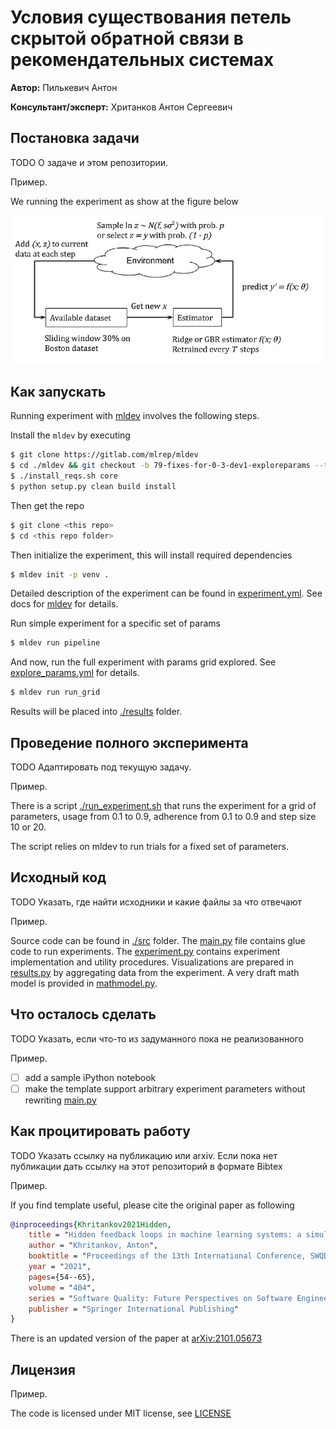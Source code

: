 # Условия существования петель скрытой обратной связи в рекомендательных системах

**Автор:** Пилькевич Антон

**Консультант/эксперт:** Хританков Антон Сергеевич

## Постановка задачи

TODO О задаче и этом репозитории. 

Пример.

We running the experiment as show at the figure below 

<img src=".img/experiment-setup.png" alt="experiment setup" width="700"/>

## Как запускать

Running experiment with [mldev](https://gitlab.com/mlrep/mldev) involves the following steps.

Install the ``mldev`` by executing

```bash
$ git clone https://gitlab.com/mlrep/mldev 
$ cd ./mldev && git checkout -b 79-fixes-for-0-3-dev1-exploreparams --track origin/79-fixes-for-0-3-dev1-exploreparams
$ ./install_reqs.sh core
$ python setup.py clean build install
``` 
Then get the repo
```bash
$ git clone <this repo>
$ cd <this repo folder>
```

Then initialize the experiment, this will install required dependencies

```bash
$ mldev init -p venv .
```

Detailed description of the experiment can be found in [experiment.yml](./experiment.yml). See docs for [mldev](https://gitlab.com/mlrep/mldev) for details.

Run simple experiment for a specific set of params

```bash
$ mldev run pipeline
```

And now, run the full experiment with params grid explored. See [explore_params.yml](./explore_params.yml) for details.

```bash
$ mldev run run_grid
```

Results will be placed into [./results](./results) folder.

## Проведение полного эксперимента 

TODO Адаптировать под текущую задачу.

Пример.

There is a script [./run_experiment.sh](./run_experiment.sh) that runs the experiment
for a grid of parameters, usage from 0.1 to 0.9, adherence from 0.1 to 0.9 
and step size 10 or 20.

The script relies on mldev to run trials for a fixed set of parameters.

## Исходный код

TODO Указать, где найти исходники и какие файлы за что отвечают

Пример.

Source code can be found in [./src](./src) folder. The [main.py](./src/main.py) file contains glue code to run experiments.
The [experiment.py](./src/experiment.py) contains experiment implementation and utility procedures.
Visualizations are prepared in [results.py](./src/results.py) by aggregating data from the experiment.
A very draft math model is provided in [mathmodel.py](./src/mathmodel.py).

## Что осталось сделать

TODO Указать, если что-то из задуманного пока не реализованного

Пример.

 - [ ] add a sample iPython notebook 
 - [ ] make the template support arbitrary experiment parameters without rewriting [main.py](./src/main.py)

## Как процитировать работу

TODO Указать ссылку на публикацию или arxiv. Если пока нет публикации дать ссылку на этот репозиторий в формате Bibtex

Пример.

If you find template useful, please cite the original paper as following

```bibtex
@inproceedings{Khritankov2021Hidden,
    title = "Hidden feedback loops in machine learning systems: a simulation model and preliminary results",
    author = "Khritankov, Anton",
    booktitle = "Proceedings of the 13th International Conference, SWQD 2021, Vienna, Austria, January 19–21, 2021",
    year = "2021",
    pages={54--65},
    volume = "404",
    series = "Software Quality: Future Perspectives on Software Engineering Quality",
    publisher = "Springer International Publishing"
}
```

There is an updated version of the paper at [arXiv:2101.05673](https://arxiv.org/abs/2101.05673)

## Лицензия

Пример.

The code is licensed under MIT license, see [LICENSE](LICENSE)
